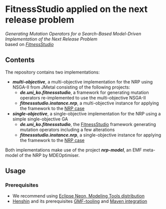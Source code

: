 # FitnessStudio applied on the next release problem
*Generating Mutation Operators for a Search-Based Model-Driven Implementation of the Next Release Problem<br>*
based on *[FitnessStudio](https://github.com/dstrueber/fitnessstudio)*
## Contents
The repository contains two implementations:
- ***multi-objective***, a multi-objective implementation for the NRP using NSGA-II from JMetal consisting of the following projects:
  - ***de.uni_ko.fitnessstudio***, a framework for generating mutation operators re-implemented to use the multi-objective NSGA-II
  - ***fitnessstudio.instance.nrp***, a multi-objective instance for applying the framework to the [NRP case](https://mde-optimiser.github.io/case-studies/nrp/)
- ***single-objective***, a single-objective implementation for the NRP using a simple single-objective GA
  - ***de.uni_ko.fitnessstudio***, the [FitnessStudio](https://github.com/dstrueber/fitnessstudio) framework generating mutation operators including a few alterations
  - ***fitnessstudio.instance.nrp***,  a single-objective instance for applying the framework to the [NRP case](https://mde-optimiser.github.io/case-studies/nrp/)

Both implementations make use of the project ***nrp-model***, an EMF meta-model of the NRP by MDEOptimiser. 

## Usage
### Prerequisites
- We recommend using [Eclipse Neon, Modeling Tools distribution](https://www.eclipse.org/downloads/packages/release/neon/r/eclipse-modeling-tools) 
- [Henshin](https://www.eclipse.org/henshin/install.php) and its prerequisites [GMF-tooling](https://www.eclipse.org/gmf-tooling/download.php) and [Maven integration](https://projects.eclipse.org/projects/technology.m2e/downloads)
###
